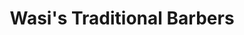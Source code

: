 ---
title: "Wasi's Traditional Barbers"
url: /chelmsford/wasis-traditional-barbers/
shop: Friseur
---